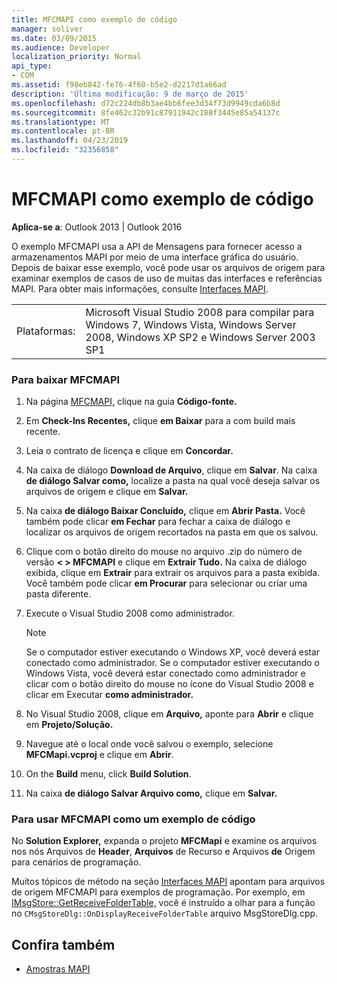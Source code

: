 ```yaml
---
title: MFCMAPI como exemplo de código
manager: soliver
ms.date: 03/09/2015
ms.audience: Developer
localization_priority: Normal
api_type:
- COM
ms.assetid: f98eb842-fe76-4f60-b5e2-d2217d1a66ad
description: 'Última modificação: 9 de março de 2015'
ms.openlocfilehash: d72c224db8b3ae4bb6fee3d34f73d9949cda6b8d
ms.sourcegitcommit: 8fe462c32b91c87911942c188f3445e85a54137c
ms.translationtype: MT
ms.contentlocale: pt-BR
ms.lasthandoff: 04/23/2019
ms.locfileid: "32356858"
---
```

# <a name="mfcmapi-as-a-code-sample"></a>MFCMAPI como exemplo de código
 
**Aplica-se a**: Outlook 2013 | Outlook 2016 
  
O exemplo MFCMAPI usa a API de Mensagens para fornecer acesso a armazenamentos MAPI por meio de uma interface gráfica do usuário. Depois de baixar esse exemplo, você pode usar os arquivos de origem para examinar exemplos de casos de uso de muitas das interfaces e referências MAPI. Para obter mais informações, consulte [Interfaces MAPI](mapi-interfaces.md).
  
|||
|:-----|:-----|
|Plataformas:  <br/> |Microsoft Visual Studio 2008 para compilar para Windows 7, Windows Vista, Windows Server 2008, Windows XP SP2 e Windows Server 2003 SP1  <br/> |
   
### <a name="to-download-mfcmapi"></a>Para baixar MFCMAPI
  
1. Na página [MFCMAPI,](https://codeplex.com/MFCMAPI) clique na guia **Código-fonte.** 
    
2. Em **Check-Ins Recentes,** clique **em Baixar** para a com build mais recente. 
    
3. Leia o contrato de licença e clique em **Concordar.**
    
4. Na caixa de diálogo **Download de Arquivo**, clique em **Salvar**. Na caixa **de diálogo Salvar como,** localize a pasta na qual você deseja salvar os arquivos de origem e clique em **Salvar.**
    
5. Na caixa **de diálogo Baixar Concluído,** clique em **Abrir Pasta.** Você também pode clicar **em Fechar** para fechar a caixa de diálogo e localizar os arquivos de origem recortados na pasta em que os salvou. 
    
6. Clique com o botão direito do mouse no arquivo .zip do número de versão **\< \> MFCMAPI** e clique em **Extrair Tudo.** Na caixa de diálogo exibida, clique em **Extrair** para extrair os arquivos para a pasta exibida. Você também pode clicar **em Procurar** para selecionar ou criar uma pasta diferente. 
    
7. Execute o Visual Studio 2008 como administrador.
    
   > [!NOTE]
   > Se o computador estiver executando o Windows XP, você deverá estar conectado como administrador. Se o computador estiver executando o Windows Vista, você deverá estar conectado como administrador e clicar com o botão direito do mouse no ícone do Visual Studio 2008 e clicar em Executar **como administrador.** 
  
8. No Visual Studio 2008, clique em **Arquivo,** aponte para **Abrir** e clique em **Projeto/Solução.**
    
9. Navegue até o local onde você salvou o exemplo, selecione **MFCMapi.vcproj** e clique em **Abrir**.
    
10. On the **Build** menu, click **Build Solution**.
    
11. Na caixa **de diálogo Salvar Arquivo como,** clique em **Salvar.**
    
### <a name="to-use-mfcmapi-as-a-code-sample"></a>Para usar MFCMAPI como um exemplo de código
  
No **Solution Explorer,** expanda o projeto **MFCMapi** e examine os arquivos nos nós Arquivos de **Header**, **Arquivos** de Recurso e Arquivos **de** Origem para cenários de programação. 
  
Muitos tópicos de método na seção [Interfaces MAPI](mapi-interfaces.md) apontam para arquivos de origem MFCMAPI para exemplos de programação. Por exemplo, em [IMsgStore::GetReceiveFolderTable,](imsgstore-getreceivefoldertable.md) você é instruído a olhar para a função no  `CMsgStoreDlg::OnDisplayReceiveFolderTable` arquivo MsgStoreDlg.cpp. 
  
## <a name="see-also"></a>Confira também

- [Amostras MAPI](mapi-samples.md)

